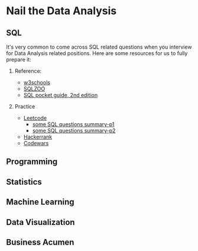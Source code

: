 # Nail the Data Analysis
## SQL
It's very common to come across SQL related questions when you interview for Data Analysis related positions. Here are some
resources for us to fully prepare it:
1. Reference:
   - [w3schools](https://www.w3schools.com/sql/)
   - [SQLZOO](https://sqlzoo.net/)
   - [SQL pocket guide, 2nd edition](https://www.amazon.com/SQL-Pocket-Guide-Usage/dp/1449394094/ref=sr_1_3?hvadid=177339797981&hvdev=c&hvlocphy=9007733&hvnetw=g&hvpos=1t1&hvqmt=e&hvrand=11505112300220079575&hvtargid=kwd-447602225&keywords=sql+pocket+guide&qid=1551229073&s=gateway&sr=8-3&tag=googhydr-20)

2. Practice
   - [Leetcode](https://leetcode.com/)
      - [some SQL questions summary-p1](https://byrony.github.io/summary-of-sql-questions-on-leetcode.html)
      - [some SQL questions summary-p2](../leetcode-sql-summary)
   - [Hackerrank](https://www.hackerrank.com/dashboard)
   - [Codewars](https://www.codewars.com/)

## Programming

## Statistics

## Machine Learning

## Data Visualization

## Business Acumen
